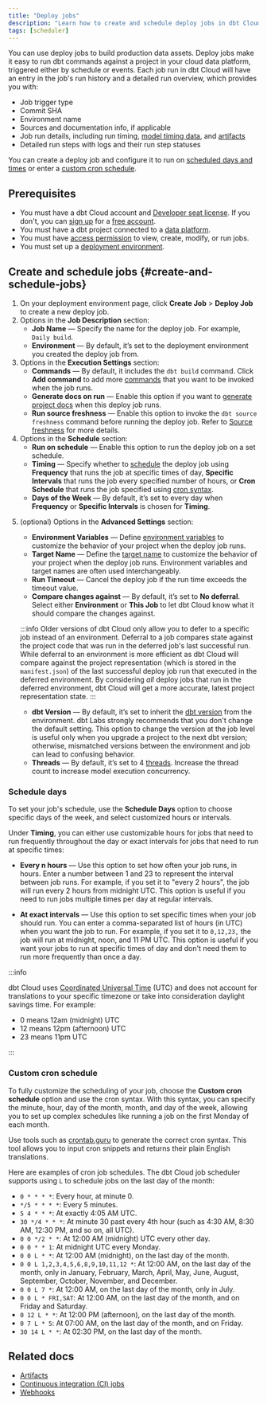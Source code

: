 ```yaml
---
title: "Deploy jobs"
description: "Learn how to create and schedule deploy jobs in dbt Cloud for the scheduler to run. When you run with dbt Cloud, you get built-in observability, logging, and alerting." 
tags: [scheduler]
---
```


You can use deploy jobs to build production data assets. Deploy jobs make it easy to run dbt commands against a project in your cloud data platform, triggered either by schedule or events. Each job run in dbt Cloud will have an entry in the job's run history and a detailed run overview, which provides you with:

- Job trigger type
- Commit SHA
- Environment name
- Sources and documentation info, if applicable
- Job run details, including run timing, [model timing data](#model-timing), and [artifacts](/docs/deploy/artifacts)
- Detailed run steps with logs and their run step statuses

You can create a deploy job and configure it to run on [scheduled days and times](#schedule-days) or enter a [custom cron schedule](#custom-cron-schedules). 


## Prerequisites

- You must have a dbt Cloud account and [Developer seat license](/docs/cloud/manage-access/seats-and-users). If you don't, you can [sign up](https://www.getdbt.com/signup/) for a [free account](https://www.getdbt.com/pricing/). 
- You must have a dbt project connected to a [data platform](/docs/cloud/connect-data-platform/about-connections).
- You must have [access permission](/docs/cloud/manage-access/about-user-access) to view, create, modify, or run jobs.
- You must set up a [deployment environment](/docs/deploy/deploy-environments). 

## Create and schedule jobs {#create-and-schedule-jobs}

1. On your deployment environment page, click **Create Job** > **Deploy Job** to create a new deploy job. 
2. Options in the **Job Description** section:
    - **Job Name** &mdash; Specify the name for the deploy job. For example, `Daily build`.
    - **Environment** &mdash;  By default, it’s set to the deployment environment you created the deploy job from.
3. Options in the **Execution Settings** section:
    - **Commands** &mdash; By default, it includes the `dbt build` command. Click **Add command** to add more [commands](/docs/deploy/job-commands) that you want to be invoked when the job runs.
    - **Generate docs on run** &mdash; Enable this option if you want to [generate project docs](/docs/collaborate/build-and-view-your-docs) when this deploy job runs.
    - **Run source freshness** &mdash; Enable this option to invoke the `dbt source freshness` command before running the deploy job. Refer to [Source freshness](/docs/deploy/source-freshness) for more details.
4. Options in the **Schedule** section:
    - **Run on schedule** &mdash; Enable this option to run the deploy job on a set schedule.
    - **Timing** &mdash; Specify whether to [schedule](#schedule-days) the deploy job using **Frequency** that runs the job at specific times of day, **Specific Intervals** that runs the job every specified number of hours, or **Cron Schedule** that runs the job specified using [cron syntax](#custom-cron-schedule).
    - **Days of the Week** &mdash; By default, it’s set to every day when **Frequency** or **Specific Intervals** is chosen for **Timing**.

<Lightbox src="/img/docs/dbt-cloud/using-dbt-cloud/create-deploy-job.png" width="90%" title="Example of Deploy Job page in dbt Cloud UI"/>

5. (optional) Options in the **Advanced Settings** section: 
    - **Environment Variables** &mdash; Define [environment variables](/docs/build/environment-variables) to customize the behavior of your project when the deploy job runs.
    - **Target Name** &mdash; Define the [target name](/docs/build/custom-target-names) to customize the behavior of your project when the deploy job runs. Environment variables and target names are often used interchangeably. 
    - **Run Timeout** &mdash; Cancel the deploy job if the run time exceeds the timeout value. 
    - **Compare changes against** &mdash; By default, it’s set to **No deferral**. Select either **Environment** or **This Job** to let dbt Cloud know what it should compare the changes against.  

    :::info
    Older versions of dbt Cloud only allow you to defer to a specific job instead of an environment. Deferral to a job compares state against the project code that was run in the deferred job's last successful run. While deferral to an environment is more efficient as dbt Cloud will compare against the project representation (which is stored in the `manifest.json`) of the last successful deploy job run that executed in the deferred environment. By considering _all_ deploy jobs that run in the deferred environment, dbt Cloud will get a more accurate, latest project representation state.
    :::

    - **dbt Version** &mdash; By default, it’s set to inherit the [dbt version](/docs/dbt-versions/core) from the environment. dbt Labs strongly recommends that you don't change the default setting. This option to change the version at the job level is useful only when you upgrade a project to the next dbt version; otherwise, mismatched versions between the environment and job can lead to confusing behavior. 
    - **Threads** &mdash; By default, it’s set to 4 [threads](/docs/core/connect-data-platform/connection-profiles#understanding-threads). Increase the thread count to increase model execution concurrency.

    <Lightbox src="/img/docs/dbt-cloud/using-dbt-cloud/deploy-job-adv-settings.png" width="90%" title="Example of Advanced Settings on Deploy Job page"/>

### Schedule days

To set your job's schedule, use the **Schedule Days** option to choose specific days of the week, and select customized hours or intervals.

Under **Timing**, you can either use customizable hours for jobs that need to run frequently throughout the day or exact intervals for jobs that need to run at specific times:

- **Every n hours** &mdash; Use this option to set how often your job runs, in hours. Enter a number between 1 and 23 to represent the interval between job runs. For example, if you set it to "every 2 hours", the job will run every 2 hours from midnight UTC. This option is useful if you need to run jobs multiple times per day at regular intervals.

- **At exact intervals** &mdash; Use this option to set specific times when your job should run. You can enter a comma-separated list of hours (in UTC) when you want the job to run. For example, if you set it to `0,12,23,` the job will run at midnight, noon, and 11 PM UTC. This option is useful if you want your jobs to run at specific times of day and don't need them to run more frequently than once a day.

:::info

dbt Cloud uses [Coordinated Universal Time](https://en.wikipedia.org/wiki/Coordinated_Universal_Time) (UTC) and does not account for translations to your specific timezone or take into consideration daylight savings time. For example:

- 0 means 12am (midnight) UTC
- 12 means 12pm (afternoon) UTC
- 23 means 11pm UTC

:::

### Custom cron schedule

To fully customize the scheduling of your job, choose the **Custom cron schedule** option and use the cron syntax. With this syntax, you can specify the minute, hour, day of the month, month, and day of the week, allowing you to set up complex schedules like running a job on the first Monday of each month.


<Lightbox src="/img/docs/dbt-cloud/using-dbt-cloud/job-schedule.png" width="65%" title="Schedule your dbt job"/>

Use tools such as [crontab.guru](https://crontab.guru/) to generate the correct cron syntax. This tool allows you to input cron snippets and returns their plain English translations.

Here are examples of cron job schedules. The dbt Cloud job scheduler supports using `L` to schedule jobs on the last day of the month:


- `0 * * * *`: Every hour, at minute 0.
- `*/5 * * * *`: Every 5 minutes.
- `5 4 * * *`: At exactly 4:05 AM UTC.
- `30 */4 * * *`: At minute 30 past every 4th hour (such as 4:30 AM, 8:30 AM, 12:30 PM, and so on, all UTC).
- `0 0 */2 * *`: At 12:00 AM (midnight) UTC every other day.
- `0 0 * * 1`: At midnight UTC every Monday.
- `0 0 L * *`: At 12:00 AM (midnight), on the last day of the month.
- `0 0 L 1,2,3,4,5,6,8,9,10,11,12 *`: At 12:00 AM, on the last day of the month, only in January, February, March, April, May, June, August, September, October, November, and December.
- `0 0 L 7 *`: At 12:00 AM, on the last day of the month, only in July.
- `0 0 L * FRI,SAT`: At 12:00 AM, on the last day of the month, and on Friday and Saturday.
- `0 12 L * *`: At 12:00 PM (afternoon), on the last day of the month.
- `0 7 L * 5`: At 07:00 AM, on the last day of the month, and on Friday.
- `30 14 L * *`: At 02:30 PM, on the last day of the month.

## Related docs

- [Artifacts](/docs/deploy/artifacts)
- [Continuous integration (CI) jobs](/docs/deploy/ci-jobs)
- [Webhooks](/docs/deploy/webhooks)
